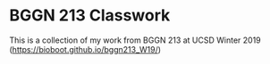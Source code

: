 # BGGN 213 Classwork

This is a collection of my work from BGGN 213 at UCSD Winter 2019 (https://bioboot.github.io/bggn213_W19/)